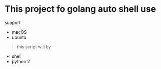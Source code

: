 # This project fo golang auto shell use

support

- macOS
- ubuntu

> this script will by

- shell
- python 2
